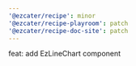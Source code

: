 ```yaml
---
'@ezcater/recipe': minor
'@ezcater/recipe-playroom': patch
'@ezcater/recipe-doc-site': patch
---
```


feat: add EzLineChart component
